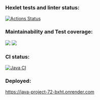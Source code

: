 ### Hexlet tests and linter status:
[![Actions Status](https://github.com/KermittheFroggg/java-project-72/actions/workflows/hexlet-check.yml/badge.svg)](https://github.com/KermittheFroggg/java-project-72/actions)

### Maintainability and Test coverage:
<a href="https://codeclimate.com/github/KermittheFroggg/java-project-72/maintainability"><img src="https://api.codeclimate.com/v1/badges/9e19223f4d639e79fe7c/maintainability" /></a>
<a href="https://codeclimate.com/github/KermittheFroggg/java-project-72/test_coverage"><img src="https://api.codeclimate.com/v1/badges/9e19223f4d639e79fe7c/test_coverage" /></a>

### CI status:
[![Java CI](https://github.com/KermittheFroggg/java-project-72/actions/workflows/build.yml/badge.svg)](https://github.com/KermittheFroggg/java-project-72/actions/workflows/build.yml)

### Deployed:
https://java-project-72-bxht.onrender.com

